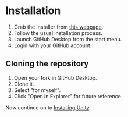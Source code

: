 # Installation

1. Grab the installer from [this webpage](https://desktop.github.com/).
2. Follow the usual installation process.
3. Launch GitHub Desktop from the start menu.
4. Login with your GitHub account.

## Cloning the repository
1. Open your fork in GitHub Desktop.
2. Clone it.
3. Select "for myself".
4. Click "Open in Explorer" for future reference.

Now continue on to [Installing Unity](/docs-contributing/setup/unity/windows/installation).
